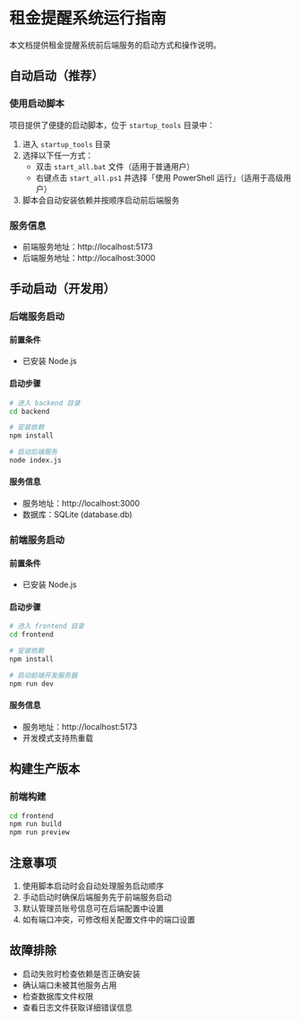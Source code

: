 # 租金提醒系统运行指南

本文档提供租金提醒系统前后端服务的启动方式和操作说明。

## 自动启动（推荐）

### 使用启动脚本

项目提供了便捷的启动脚本，位于 `startup_tools` 目录中：

1. 进入 `startup_tools` 目录
2. 选择以下任一方式：
   - 双击 `start_all.bat` 文件（适用于普通用户）
   - 右键点击 `start_all.ps1` 并选择「使用 PowerShell 运行」（适用于高级用户）
3. 脚本会自动安装依赖并按顺序启动前后端服务

### 服务信息
- 前端服务地址：http://localhost:5173
- 后端服务地址：http://localhost:3000

## 手动启动（开发用）

### 后端服务启动

#### 前置条件
- 已安装 Node.js

#### 启动步骤
```bash
# 进入 backend 目录
cd backend

# 安装依赖
npm install

# 启动后端服务
node index.js
```

#### 服务信息
- 服务地址：http://localhost:3000
- 数据库：SQLite (database.db)

### 前端服务启动

#### 前置条件
- 已安装 Node.js

#### 启动步骤
```bash
# 进入 frontend 目录
cd frontend

# 安装依赖
npm install

# 启动前端开发服务器
npm run dev
```

#### 服务信息
- 服务地址：http://localhost:5173
- 开发模式支持热重载

## 构建生产版本

### 前端构建
```bash
cd frontend
npm run build
npm run preview
```

## 注意事项
1. 使用脚本启动时会自动处理服务启动顺序
2. 手动启动时确保后端服务先于前端服务启动
3. 默认管理员账号信息可在后端配置中设置
4. 如有端口冲突，可修改相关配置文件中的端口设置

## 故障排除
- 启动失败时检查依赖是否正确安装
- 确认端口未被其他服务占用
- 检查数据库文件权限
- 查看日志文件获取详细错误信息
